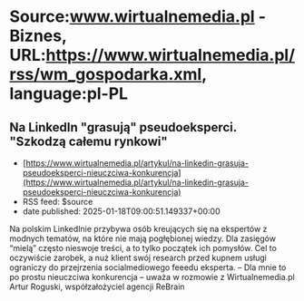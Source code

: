 # Source:www.wirtualnemedia.pl - Biznes, URL:https://www.wirtualnemedia.pl/rss/wm_gospodarka.xml, language:pl-PL

## Na LinkedIn "grasują" pseudoeksperci. "Szkodzą całemu rynkowi"
 - [https://www.wirtualnemedia.pl/artykul/na-linkedin-grasuja-pseudoeksperci-nieuczciwa-konkurencja](https://www.wirtualnemedia.pl/artykul/na-linkedin-grasuja-pseudoeksperci-nieuczciwa-konkurencja)
 - RSS feed: $source
 - date published: 2025-01-18T09:00:51.149337+00:00

Na polskim LinkedInie przybywa osób kreujących się na ekspertów z modnych tematów, na które nie mają pogłębionej wiedzy. Dla zasięgów “mielą” często nieswoje treści, a to tylko początek ich pomysłów. Cel to oczywiście zarobek, a nuż klient swój research przed kupnem usługi ograniczy do przejrzenia socialmediowego feeedu eksperta. – Dla mnie to po prostu nieuczciwa konkurencja – uważa w rozmowie z Wirtualnemedia.pl Artur Roguski, współzałożyciel agencji ReBrain

